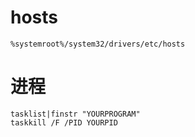 # hosts
    %systemroot%/system32/drivers/etc/hosts

# 进程
    tasklist|finstr "YOURPROGRAM"
    taskkill /F /PID YOURPID